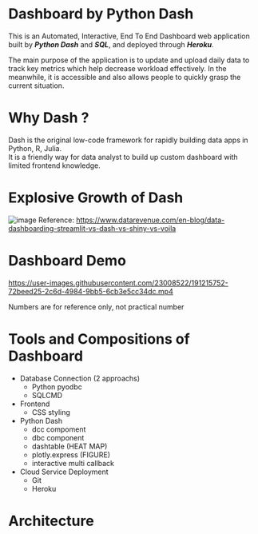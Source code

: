 # Dashboard by Python Dash

<p>This is an Automated, Interactive, End To End Dashboard web application built by <strong><em>Python Dash</em></strong> and <strong><em>SQL</em></strong>, and deployed through <strong><em>Heroku</em></strong>.</p>
<p>The main purpose of the application is to update and upload daily data to track key metrics which help decrease workload effectively. In the meanwhile, it is accessible and also allows people to quickly grasp the current situation.</p>

# Why Dash ? 
Dash is the original low-code framework for rapidly building data apps in Python, R, Julia.<br>
It is a friendly way for data analyst to build up custom dashboard with limited frontend knowledge.

# Explosive Growth of Dash 
![image](https://user-images.githubusercontent.com/23008522/191177794-ec29a466-5c5a-41ac-8347-de4a810c9216.png)
Reference: https://www.datarevenue.com/en-blog/data-dashboarding-streamlit-vs-dash-vs-shiny-vs-voila

# Dashboard Demo
https://user-images.githubusercontent.com/23008522/191215752-72beed25-2c6d-4984-9bb5-6cb3e5cc34dc.mp4

Numbers are for reference only, not practical number
# Tools and Compositions of Dashboard
- Database Connection (2 approachs)
  - Python pyodbc
  - SQLCMD
- Frontend
  - CSS styling
- Python Dash
  - dcc compoment
  - dbc component
  - dashtable (HEAT MAP)
  - plotly.express (FIGURE)
  - interactive multi callback
- Cloud Service Deployment
  - Git
  - Heroku
  
# Architecture
  
  

